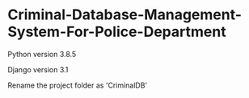 # Criminal-Database-Management-System-For-Police-Department

Python version 3.8.5

Django version 3.1

Rename the project folder as 'CriminalDB'

